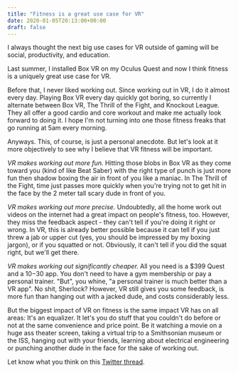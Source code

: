 ```yaml
---
title: "Fitness is a great use case for VR"
date: 2020-01-05T20:13:00+00:00
draft: false
---
```


I always thought the next big use cases for VR outside of gaming will be social, productivity, and education.

Last summer, I installed Box VR on my Oculus Quest and now I think fitness is a uniquely great use case for VR.

Before that, I never liked working out. Since working out in VR, I do it almost every day. Playing Box VR every day quickly got boring, so currently I alternate between Box VR, The Thrill of the Fight, and Knockout League. They all offer a good cardio and core workout and make me actually look forward to doing it. I hope I'm not turning into one those fitness freaks that go running at 5am every morning.

Anyways. This, of course, is just a personal anecdote. But let's look at it more objectively to see why I believe that VR fitness will be important.

_VR makes working out more fun._ Hitting those blobs in Box VR as they come toward you (kind of like Beat Saber) with the right type of punch is just more fun then shadow boxing the air in front of you like a maniac. In The Thrill of the Fight, time just passes more quickly when you're trying not to get hit in the face by the 2 meter tall scary dude in front of you.

_VR makes working out more precise._ Undoubtedly, all the home work out videos on the internet had a great impact on people's fitness, too. However, they miss the feedback aspect - they can't tell if you're doing it right or wrong. In VR, this is already better possible because it can tell if you just threw a jab or upper cut (yes, you should be impressed by my boxing jargon), or if you squatted or not. Obviously, it can't tell if you did the squat right, but we'll get there.

_VR makes working out significantly cheaper._ All you need is a $399 Quest and a $10-$30 app. You don't need to have a gym membership or pay a personal trainer. "But", you whine, "a personal trainer is much better than a VR app". No shit, Sherlock? However, VR still gives you some feedback, is more fun than hanging out with a jacked dude, and costs considerably less.

But the biggest impact of VR on fitness is the same impact VR has on all areas: It's an equalizer. It let's you do stuff that you couldn't do before or not at the same convenience and price point. Be it watching a movie on a huge ass theater screen, taking a virtual trip to a Smithsonian museum or the ISS, hanging out with your friends, learning about electrical engineering or punching another dude in the face for the sake of working out.

Let know what you think on this [Twitter thread](https://twitter.com/canolcer/status/1213923175223963649).